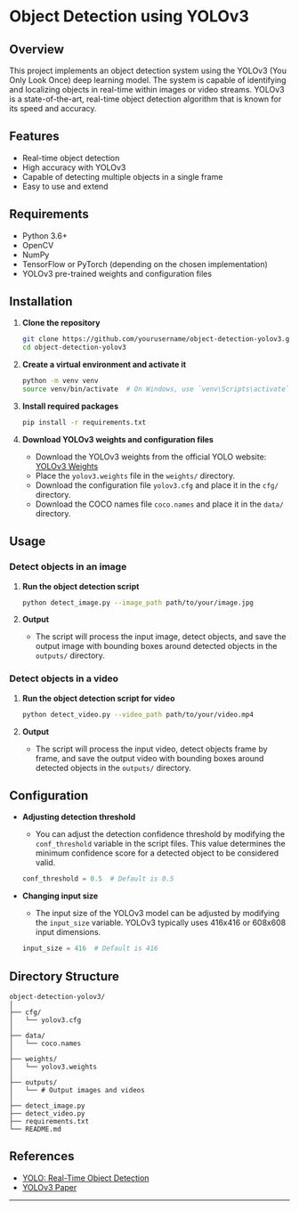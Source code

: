 # Object Detection using YOLOv3

## Overview
This project implements an object detection system using the YOLOv3 (You Only Look Once) deep learning model. The system is capable of identifying and localizing objects in real-time within images or video streams. YOLOv3 is a state-of-the-art, real-time object detection algorithm that is known for its speed and accuracy.

## Features
- Real-time object detection
- High accuracy with YOLOv3
- Capable of detecting multiple objects in a single frame
- Easy to use and extend

## Requirements
- Python 3.6+
- OpenCV
- NumPy
- TensorFlow or PyTorch (depending on the chosen implementation)
- YOLOv3 pre-trained weights and configuration files

## Installation

1. **Clone the repository**
   ```bash
   git clone https://github.com/yourusername/object-detection-yolov3.git
   cd object-detection-yolov3
   ```

2. **Create a virtual environment and activate it**
   ```bash
   python -m venv venv
   source venv/bin/activate  # On Windows, use `venv\Scripts\activate`
   ```

3. **Install required packages**
   ```bash
   pip install -r requirements.txt
   ```

4. **Download YOLOv3 weights and configuration files**
   - Download the YOLOv3 weights from the official YOLO website: [YOLOv3 Weights](https://pjreddie.com/darknet/yolo/)
   - Place the `yolov3.weights` file in the `weights/` directory.
   - Download the configuration file `yolov3.cfg` and place it in the `cfg/` directory.
   - Download the COCO names file `coco.names` and place it in the `data/` directory.

## Usage

### Detect objects in an image

1. **Run the object detection script**
   ```bash
   python detect_image.py --image_path path/to/your/image.jpg
   ```

2. **Output**
   - The script will process the input image, detect objects, and save the output image with bounding boxes around detected objects in the `outputs/` directory.

### Detect objects in a video

1. **Run the object detection script for video**
   ```bash
   python detect_video.py --video_path path/to/your/video.mp4
   ```

2. **Output**
   - The script will process the input video, detect objects frame by frame, and save the output video with bounding boxes around detected objects in the `outputs/` directory.

## Configuration

- **Adjusting detection threshold**
  - You can adjust the detection confidence threshold by modifying the `conf_threshold` variable in the script files. This value determines the minimum confidence score for a detected object to be considered valid.
  ```python
  conf_threshold = 0.5  # Default is 0.5
  ```

- **Changing input size**
  - The input size of the YOLOv3 model can be adjusted by modifying the `input_size` variable. YOLOv3 typically uses 416x416 or 608x608 input dimensions.
  ```python
  input_size = 416  # Default is 416
  ```

## Directory Structure

```
object-detection-yolov3/
│
├── cfg/
│   └── yolov3.cfg
│
├── data/
│   └── coco.names
│
├── weights/
│   └── yolov3.weights
│
├── outputs/
│   └── # Output images and videos
│
├── detect_image.py
├── detect_video.py
├── requirements.txt
└── README.md
```

## References

- [YOLO: Real-Time Object Detection](https://pjreddie.com/darknet/yolo/)
- [YOLOv3 Paper](https://arxiv.org/abs/1804.02767)



---

